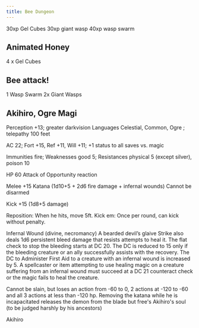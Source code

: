 ```yaml
---
title: Bee Dungeon
---
```


30xp Gel Cubes
30xp giant wasp
40xp wasp swarm

## Animated Honey
4 x Gel Cubes

## Bee attack!
1 Wasp Swarm
2x Giant Wasps



## Akihiro, Ogre Magi
Perception +13; greater darkvision
Languages Celestial, Common, Ogre ; telepathy 100 feet

AC 22; Fort +15, Ref +11, Will +11; +1 status to all saves vs. magic

Immunities fire; Weaknesses good 5; Resistances
physical 5 (except silver), poison 10

HP 60
Attack of Opportunity reaction

Melee +15 Katana (1d10+5 + 2d6 fire damage + infernal wounds) Cannot be disarmed

Kick +15 (1d8+5 damage)

Reposition: When he hits, move 5ft.
Kick em: Once per round, can kick without penalty.

Infernal Wound (divine, necromancy) A bearded devil’s glaive Strike also deals 1d6 persistent bleed damage that resists attempts to heal it. The flat check to stop the bleeding starts at DC 20. The DC is reduced to 15 only if the bleeding creature or an ally successfully assists with the recovery. The DC to Administer First Aid to a creature with an infernal wound is increased by 5. A spellcaster or item attempting to use healing magic on a creature suffering from an infernal wound must succeed at a DC 21 counteract check or the magic fails to heal the creature.

Cannot be slain, but loses an action from -60 to 0, 2 actions at -120 to -60 and all 3 actions at less than -120 hp. Removing the katana while he is incapacitated releases the demon from the blade but free's Akihiro's soul (to be judged harshly by his ancestors)

Akihiro

